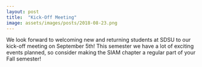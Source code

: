 ```yaml
---
layout: post
title:  "Kick-Off Meeting"
image: assets/images/posts/2018-08-23.png
---
```


We look forward to welcoming new and returning students at SDSU to our kick-off meeting on September 5th! This semester we have a lot of exciting events planned, so consider making the SIAM chapter a regular part of your Fall semester!


